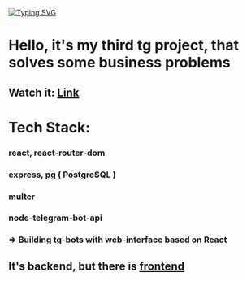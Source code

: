 [![Typing SVG](https://readme-typing-svg.herokuapp.com?font=&weight=800&size=32&pause=1000&color=000000&width=800&height=55&lines=It's+Telegram+shop+like+a+KFC+%F0%9F%8D%94+)](https://git.io/typing-svg)
<h1>Hello, it's my third tg project, that solves some business problems</h1>
<h2>Watch it: <a href='https://t.me/kfc_znm_bot'>Link</a></h2>

<h1>Tech Stack: </h1>

<h3>react, react-router-dom</h3>
<h3>express, pg ( PostgreSQL )</h3>
<h3>multer</h3>
<h3>node-telegram-bot-api</h3>
<h3>=> Building tg-bots with web-interface based on React</h3>

<h2>It's backend, but there is <a href='https://github.com/VladislavZakrevskiy/tg_front_shop'>frontend</a></h2>

